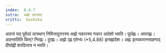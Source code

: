 ```yaml
---
index:  8.4.7
sutra:  अह्नो ऽदन्तात्
vritti:  kashika 
---
```


अदन्तं यत् पूर्वपदं तत्स्थान् निमित्तादुत्तरस्य अह्नो नकारस्य णकार आदेशो भवति। पूर्वाह्णः। अपराह्णः। अदन्तातिति किम्? निरह्नः। दुरह्नः। अह्नो ऽह्न एतेभ्यः (*5,4.88) इत्यह्नादेशः। अह्नः इत्यकारान्तग्रहणाद् दीर्घाह्नी शरदित्यत्र न भवति।


